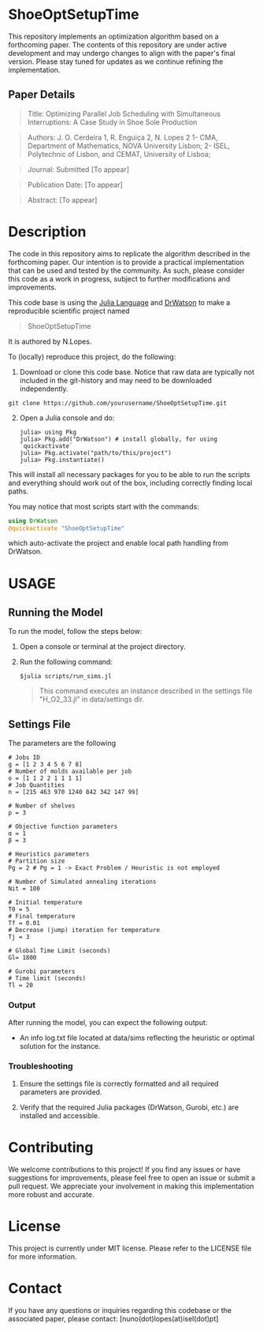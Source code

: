 # ShoeOptSetupTime 

This repository implements an optimization algorithm based on a forthcoming paper. The contents of this repository are under active development and may undergo changes to align with the paper's final version. Please stay tuned for updates as we continue refining the implementation.

## Paper Details

   > Title: Optimizing Parallel Job Scheduling with Simultaneous Interruptions: A Case Study in Shoe Sole Production

   > Authors: J. O. Cerdeira 1, R. Enguiça 2,  N. Lopes 2
   > 1- CMA, Department of Mathematics, NOVA University Lisbon; 
     2- ISEL, Polytechnic of Lisbon, and CEMAT, University of Lisboa;

   > Journal: Submitted [To appear]

   > Publication Date: [To appear]

   > Abstract: [To appear]


# Description

The code in this repository aims to replicate the algorithm described in the forthcoming paper. Our intention is to provide a practical implementation that can be used and tested by the community. As such, please consider this code as a work in progress, subject to further modifications and improvements.


This code base is using the [Julia Language](https://julialang.org/) and
[DrWatson](https://juliadynamics.github.io/DrWatson.jl/stable/)
to make a reproducible scientific project named
> ShoeOptSetupTime

It is authored by N.Lopes.

To (locally) reproduce this project, do the following:

1. Download or clone this code base. Notice that raw data are typically not included in the
   git-history and may need to be downloaded independently.

```
git clone https://github.com/yourusername/ShoeOptSetupTime.git
```

2. Open a Julia console and do:
   ```
   julia> using Pkg
   julia> Pkg.add("DrWatson") # install globally, for using `quickactivate`
   julia> Pkg.activate("path/to/this/project")
   julia> Pkg.instantiate()
   ```

This will install all necessary packages for you to be able to run the scripts and
everything should work out of the box, including correctly finding local paths.

You may notice that most scripts start with the commands:
```julia
using DrWatson
@quickactivate "ShoeOptSetupTime"
```
which auto-activate the project and enable local path handling from DrWatson.

# USAGE


## Running the Model

To run the model, follow the steps below:

1. Open a console or terminal at the project directory.

2. Run the following command:
   ```
   $julia scripts/run_sims.jl
   ```
      >   This command executes an instance described in the settings file "H_O2_33.jl" in data/settings dir.

## Settings File

The parameters are the following
```
# Jobs ID
g = [1 2 3 4 5 6 7 8]
# Number of molds available per job
o = [1 1 2 2 1 1 1 1]
# Job Quantities
n = [215 463 970 1240 842 342 147 99]

# Number of shelves 
p = 3

# Objective function parameters
α = 1
β = 3

# Heuristics parameters
# Partition size
Pg = 2 # Pg = 1 -> Exact Problem / Heuristic is not employed

# Number of Simulated annealing iterations
Nit = 100

# Initial temperature
T0 = 5
# Final temperature
Tf = 0.01
# Decrease (jump) iteration for temperature
Tj = 3 

# Global Time Limit (seconds)
Gl= 1800

# Gurobi parameters
# Time limit (seconds)
Tl = 20
```

### Output

After running the model, you can expect the following output:

+ An info log.txt file located at data/sims reflecting the heuristic or optimal solution for the instance.


### Troubleshooting

1. Ensure the settings file is correctly formatted and all required parameters are provided.

2. Verify that the required Julia packages (DrWatson, Gurobi, etc.) are installed and accessible.

# Contributing

We welcome contributions to this project! If you find any issues or have suggestions for improvements, please feel free to open an issue or submit a pull request. We appreciate your involvement in making this implementation more robust and accurate.

# License

This project is currently under MIT license. Please refer to the LICENSE file for more information.

# Contact

If you have any questions or inquiries regarding this codebase or the associated paper, please contact: [nuno(dot)lopes(at)isel(dot)pt]
